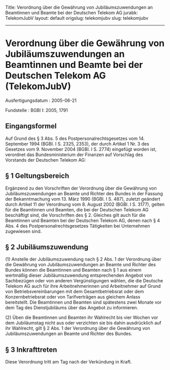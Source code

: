 Title: Verordnung über die Gewährung von Jubiläumszuwendungen an Beamtinnen und Beamte
  bei der Deutschen Telekom AG
jurabk: TelekomJubV
layout: default
origslug: telekomjubv
slug: telekomjubv

---

# Verordnung über die Gewährung von Jubiläumszuwendungen an Beamtinnen und Beamte bei der Deutschen Telekom AG (TelekomJubV)

Ausfertigungsdatum
:   2005-06-21

Fundstelle
:   BGBl I: 2005, 1791



## Eingangsformel

Auf Grund des § 3 Abs. 5 des Postpersonalrechtsgesetzes vom 14.
September 1994 (BGBl. I S. 2325, 2353), der durch Artikel 1 Nr. 3 des
Gesetzes vom 9. November 2004 (BGBl. I S. 2774) eingefügt worden ist,
verordnet das Bundesministerium der Finanzen auf Vorschlag des
Vorstands der Deutschen Telekom AG:


## § 1 Geltungsbereich

Ergänzend zu den Vorschriften der Verordnung über die Gewährung von
Jubiläumszuwendungen an Beamte und Richter des Bundes in der Fassung
der Bekanntmachung vom 13. März 1990 (BGBl. I S. 487), zuletzt
geändert durch Artikel 11 der Verordnung vom 8. August 2002 (BGBl. I
S. 3177), gelten für die Beamtinnen und Beamten, die bei der Deutschen
Telekom AG beschäftigt sind, die Vorschriften des § 2. Gleiches gilt
auch für die Beamtinnen und Beamten bei der Deutschen Telekom AG,
denen nach § 4 Abs. 4 des Postpersonalrechtsgesetzes Tätigkeiten bei
Unternehmen zugewiesen sind.


## § 2 Jubiläumszuwendung

(1) Anstelle der Jubiläumszuwendung nach § 2 Abs. 1 der Verordnung
über die Gewährung von Jubiläumszuwendungen an Beamte und Richter des
Bundes können die Beamtinnen und Beamten nach § 1 aus einem wertmäßig
dieser Jubiläumszuwendung entsprechenden Angebot von Sachbezügen oder
von anderen Vergünstigungen wählen, die die Deutsche Telekom AG auch
für ihre Arbeitnehmerinnen und Arbeitnehmer auf Grund von
Betriebsvereinbarungen mit dem Gesamtbetriebsrat oder dem
Konzernbetriebsrat oder von Tarifverträgen aus gleichem Anlass
bereitstellt. Die Beamtinnen und Beamten sind spätestens zwei Monate
vor dem Tag des Dienstjubiläums über das Angebot zu informieren.

(2) Üben die Beamtinnen und Beamten ihr Wahlrecht bis vier Wochen vor
dem Jubiläumstag nicht aus oder verzichten sie bis dahin ausdrücklich
auf ihr Wahlrecht, gilt § 2 Abs. 1 der Verordnung über die Gewährung
von Jubiläumszuwendungen an Beamte und Richter des Bundes.


## § 3 Inkrafttreten

Diese Verordnung tritt am Tag nach der Verkündung in Kraft.

